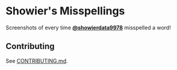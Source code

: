 # Showier's Misspellings
Screenshots of every time **[@showierdata9978](https://github.com/showierdata9978)** misspelled a word!
## Contributing
See [CONTRIBUTING.md](https://github.com/mdwalters/showiers-misspellings/blob/main/CONTRIBUTING.md).